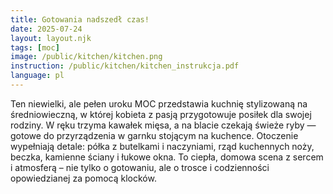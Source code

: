 ```yaml
---
title: Gotowania nadszedł czas!
date: 2025-07-24
layout: layout.njk
tags: [moc]
image: /public/kitchen/kitchen.png
instruction: /public/kitchen/kitchen_instrukcja.pdf
language: pl
---
```


Ten niewielki, ale pełen uroku MOC przedstawia kuchnię stylizowaną na średniowieczną, w której kobieta z pasją przygotowuje posiłek dla swojej rodziny. W ręku trzyma kawałek mięsa, a na blacie czekają świeże ryby — gotowe do przyrządzenia w garnku stojącym na kuchence. Otoczenie wypełniają detale: półka z butelkami i naczyniami, rząd kuchennych noży, beczka, kamienne ściany i łukowe okna. To ciepła, domowa scena z sercem i atmosferą – nie tylko o gotowaniu, ale o trosce i codzienności opowiedzianej za pomocą klocków.


